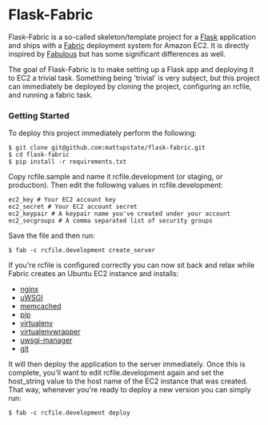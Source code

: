 # Flask-Fabric
Flask-Fabric is a so-called skeleton/template project for a [Flask](http://flask.pocoo.org) application and ships with a [Fabric](http://www.fabfile.org) deployment system for Amazon EC2. It is directly inspired by [Fabulous](https://github.com/gcollazo/Fabulous) but has some significant differences as well.

The goal of Flask-Fabric is to make setting up a Flask app and deploying it to EC2 a trivial task. Something being 'trivial' is very subject, but this project can immediately be deployed by cloning the project, configuring an rcfile, and running a fabric task.

### Getting Started
To deploy this project immediately perform the following:

    $ git clone git@github.com:mattupstate/flask-fabric.git
    $ cd flask-fabric
    $ pip install -r requirements.txt

Copy rcfile.sample and name it rcfile.development (or staging, or production). Then edit the following values in rcfile.development:

    ec2_key # Your EC2 account key
    ec2_secret # Your EC2 account secret
    ec2_keypair # A keypair name you've created under your account
    ec2_secgroups # A comma separated list of security groups

Save the file and then run:

    $ fab -c rcfile.development create_server

If you're rcfile is configured correctly you can now sit back and relax while Fabric creates an Ubuntu EC2 instance and installs:

* [nginx](http://wiki.nginx.org/)
* [uWSGI](http://projects.unbit.it/uwsgi/)
* [memcached](http://memcached.org/)
* [pip](http://www.pip-installer.org/)
* [virtualenv](http://www.virtualenv.org/)
* [virtualenvwrapper](http://www.doughellmann.com/projects/virtualenvwrapper/)
* [uwsgi-manager](https://github.com/mattupstate/uWSGI-Manager)
* [git](http://git-scm.com/)
    
It will then deploy the application to the server immediately. Once this is complete, you'll want to edit rcfile.development again and set the host_string value to the host name of the EC2 instance that was created. That way, whenever you're ready to deploy a new version you can simply run:

    $ fab -c rcfile.development deploy